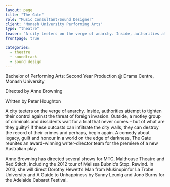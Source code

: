 ```yaml
---
layout: page
title: "The Gate"
role: "Music Consultant/Sound Designer"
client: "Monash University Performing Arts"
type: "theatre"
teaser: "A city teeters on the verge of anarchy. Inside, authorities attempt to tighten their control against the threat of foreign invasion. Outside, a motley group of criminals and dissidents wait for a trial that never comes – but of what are they guilty? If these outcasts can infiltrate the city walls, they can destroy the record of their crimes and perhaps, begin again. "
frontpage: true

categories: 
  - theatre
  - soundtrack
  - sound design
---
```

Bachelor of Performing Arts: Second Year Production @ Drama Centre, Monash University

Directed by Anne Browning

Written by Peter Houghton

A city teeters on the verge of anarchy. Inside, authorities attempt to tighten their control against the threat of foreign invasion. Outside, a motley group of criminals and dissidents wait for a trial that never comes – but of what are they guilty? If these outcasts can infiltrate the city walls, they can destroy the record of their crimes and perhaps, begin again. A comedy about legacy, guilt and honour in a world on the edge of darkness, The Gate reunites an award-winning writer-director team for the premiere of a new Australian play.

Anne Browning has directed several shows for MTC, Malthouse Theatre and Red Stitch, including the 2012 tour of Melissa Bubnic‘s Stop. Rewind. In 2013, she will direct Dorothy Hewett’s Man from Mukinupinfor La Trobe University and A Guide to Unhappiness by Sunny Leunig and Jono Burns for the Adelaide Cabaret Festival.